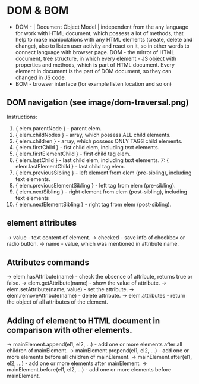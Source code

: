 # DOM & BOM

- DOM - | Document Object Model | independent from the any language for work with HTML document, which possess a lot of methods, that help to make manipulations with any HTML elements (create, delete and change), also to listen user activity and react on it, so in other words to connect language with browser page.
DOM - the mirror of HTML document, tree structure, in which every element - JS object with properties and methods, which is part of HTML document. Every element in document is the part of DOM document, so they can changed in JS code. 
- BOM - browser interface (for example listen location and so on)

## DOM navigation (see image/dom-traversal.png)

Instructions: 
1. { elem.parentNode } - parent elem.
2. { elem.childNodes } - array, which possess ALL child elements.
3. { elem.children } - array, which possess ONLY TAGS child elements.
4. { elem.firstChild } - fist child elem, including text elements.
5. { elem.firstElementChild } - first child tag elem.
6. { elem.lastChild } - last child elem, including text elements.
7: { elem.lastElementChild } - last child tag elem.
8. { elem.previousSibling } - left element from elem (pre-sibling), including text elements.
9. { elem.previousElementSibling } - left tag from elem (pre-sibling).
10. { elem.nextSibling } - right element from elem (post-sibling), including text elements
11. { elem.nextElementSibling } - right tag from elem (post-sibling).


## element attributes
-> value - text content of element.
-> checked - save info of checkbox or radio button.
-> name - value, which was mentioned in attribute name.

## Attributes commands
-> elem.hasAttribute(name) - check the obsence of attribute, returns true or false.
-> elem.getAttribute(name) - show the value of attribute.
-> elem.setAttribute(name, value) - set the attribute.
-> elem.removeAttribute(name) - delete attribute.
-> elem.attributes - return the object of all attributes of the element.


## Adding of element to HTML document in comparison with other elements.
-> mainElement.append(el1, el2, ...) - add one or more elements after all children of mainElement.
-> mainElement.prepend(el1, el2, ...) - add one or more elements before all children of mainElement.
-> mainElement.after(el1, el2, ...) - add one or more elements after mainElement.
-> mainElement.before(el1, el2, ...) - add one or more elements before mainElement.
